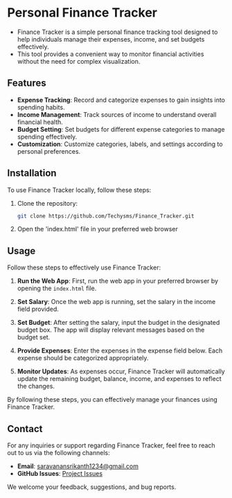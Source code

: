 # Personal Finance Tracker

- Finance Tracker is a simple personal finance tracking tool designed to help individuals manage their expenses, income, and set budgets effectively. 
- This tool provides a convenient way to monitor financial activities without the need for complex visualization.

## Features

- **Expense Tracking**: Record and categorize expenses to gain insights into spending habits.
- **Income Management**: Track sources of income to understand overall financial health.
- **Budget Setting**: Set budgets for different expense categories to manage spending effectively.
- **Customization**: Customize categories, labels, and settings according to personal preferences.

## Installation

To use Finance Tracker locally, follow these steps:

1. Clone the repository:

   ```bash
   git clone https://github.com/Techysms/Finance_Tracker.git


1. Open the 'index.html' file in your preferred web browser

## Usage

Follow these steps to effectively use Finance Tracker:

1. **Run the Web App**: First, run the web app in your preferred browser by opening the `index.html` file.

2. **Set Salary**: Once the web app is running, set the salary in the income field provided.

3. **Set Budget**: After setting the salary, input the budget in the designated budget box. The app will display relevant messages based on the budget set.

4. **Provide Expenses**: Enter the expenses in the expense field below. Each expense should be categorized appropriately.

5. **Monitor Updates**: As expenses occur, Finance Tracker will automatically update the remaining budget, balance, income, and expenses to reflect the changes.

By following these steps, you can effectively manage your finances using Finance Tracker.

## Contact

For any inquiries or support regarding Finance Tracker, feel free to reach out to us via the following channels:

- **Email**: [saravanansrikanth1234@gmail.com](mailto:saravanansrikanth3112.com)
- **GitHub Issues**: [Project Issues](https://github.com/Techysms/Finance_Tracker/issues)

We welcome your feedback, suggestions, and bug reports.

  
